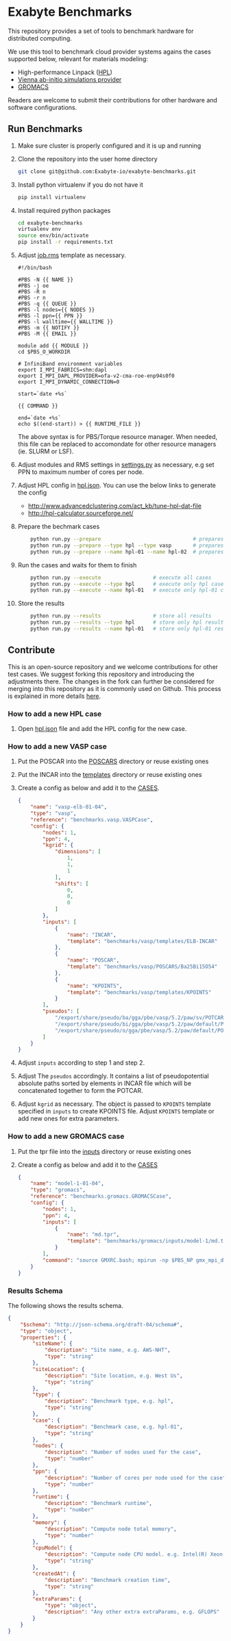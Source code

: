# Exabyte Benchmarks

This repository provides a set of tools to benchmark hardware for distributed computing.

We use this tool to benchmark cloud provider systems agains the cases supported below, relevant for materials modeling:

- High-performance Linpack ([HPL](http://www.netlib.org/benchmark/hpl/))
- [Vienna ab-initio simulations provider](https://www.vasp.at/)
- [GROMACS](http://www.gromacs.org/)

Readers are welcome to submit their contributions for other hardware and software configurations.

## Run Benchmarks

1. Make sure cluster is properly configured and it is up and running

2. Clone the repository into the user home directory
    
    ```bash
    git clone git@github.com:Exabyte-io/exabyte-benchmarks.git
    ```

3. Install python virtualenv if you do not have it
    ```bash
    pip install virtualenv
    ```

4. Install required python packages

    ```bash
    cd exabyte-benchmarks
    virtualenv env
    source env/bin/activate
    pip install -r requirements.txt
    ```

5. Adjust [job.rms](job.rms) template as necessary.
    ```
    #!/bin/bash
     
    #PBS -N {{ NAME }}
    #PBS -j oe
    #PBS -R n
    #PBS -r n
    #PBS -q {{ QUEUE }}
    #PBS -l nodes={{ NODES }}
    #PBS -l ppn={{ PPN }}
    #PBS -l walltime={{ WALLTIME }}
    #PBS -m {{ NOTIFY }}
    #PBS -M {{ EMAIL }}
     
    module add {{ MODULE }}
    cd $PBS_O_WORKDIR
     
    # InfiniBand environment variables
    export I_MPI_FABRICS=shm:dapl
    export I_MPI_DAPL_PROVIDER=ofa-v2-cma-roe-enp94s0f0
    export I_MPI_DYNAMIC_CONNECTION=0
     
    start=`date +%s`
     
    {{ COMMAND }}
     
    end=`date +%s`
    echo $((end-start)) > {{ RUNTIME_FILE }}
    ```
    
    The above syntax is for PBS/Torque resource manager. 
    When needed, this file can be replaced to accomondate for other resource managers (ie. SLURM or LSF).

6. Adjust modules and RMS settings in [settings.py](settings.py) as necessary, e.g set PPN to maximum number of cores per node.

6. Adjust HPL config in [hpl.json](cases/hpl.json). You can use the below links to generate the config
    - http://www.advancedclustering.com/act_kb/tune-hpl-dat-file
    - http://hpl-calculator.sourceforge.net/

6. Prepare the bechmark cases

    ```bash
        python run.py --prepare                              # prepares all cases
        python run.py --prepare --type hpl --type vasp       # prepares only hpl and vasp cases
        python run.py --prepare --name hpl-01 --name hpl-02  # prepares only hpl-{01,02} cases
    ```

7. Run the cases and waits for them to finish

    ```bash
        python run.py --execute                 # execute all cases
        python run.py --execute --type hpl      # execute only hpl cases
        python run.py --execute --name hpl-01   # execute only hpl-01 case
    ```

8. Store the results
    ```bash
        python run.py --results                 # store all results
        python run.py --results --type hpl      # store only hpl results
        python run.py --results --name hpl-01   # store only hpl-01 results
    ```

## Contribute

This is an open-source repository and we welcome contributions for other test cases. 
We suggest forking this repository and introducing the adjustments there. 
The changes in the fork can further be considered for merging into this repository as it is commonly used on Github. 
This process is explained in more details [here](https://gist.github.com/Chaser324/ce0505fbed06b947d962).

### How to add a new HPL case

1. Open [hpl.json](cases/hpl.json) file and add the HPL config for the new case.

### How to add a new VASP case

1. Put the POSCAR into the [POSCARS](benchmarks/vasp/POSCARS) directory or reuse existing ones

2. Put the INCAR into the [templates](benchmarks/vasp/templates) directory or reuse existing ones

3. Create a config as below and add it to the [CASES](cases/__init__.py).

    ```json
    {
        "name": "vasp-elb-01-04",
        "type": "vasp",
        "reference": "benchmarks.vasp.VASPCase",
        "config": {
            "nodes": 1,
            "ppn": 4,
            "kgrid": {
                "dimensions": [
                    1,
                    1,
                    1
                ],
                "shifts": [
                    0,
                    0,
                    0
                ]
            },
            "inputs": [
                {
                    "name": "INCAR",
                    "template": "benchmarks/vasp/templates/ELB-INCAR"
                },
                {
                    "name": "POSCAR",
                    "template": "benchmarks/vasp/POSCARS/Ba25Bi15O54"
                },
                {
                    "name": "KPOINTS",
                    "template": "benchmarks/vasp/templates/KPOINTS"
                }
            ],
            "pseudos": [
                "/export/share/pseudo/ba/gga/pbe/vasp/5.2/paw/sv/POTCAR",
                "/export/share/pseudo/bi/gga/pbe/vasp/5.2/paw/default/POTCAR",
                "/export/share/pseudo/o/gga/pbe/vasp/5.2/paw/default/POTCAR"
            ]
        }
    }
    ```

4. Adjust `inputs` according to step 1 and step 2.

5. Adjust The `pseudos` accordingly. It contains a list of pseudopotential absolute paths sorted by elements in INCAR file which will be concatenated together to form the POTCAR.

6. Adjust `kgrid` as necessary. The object is passed to `KPOINTS` template specified in `inputs` to create KPOINTS file. Adjust `KPOINTS` template or add new ones for extra parameters.

### How to add a new GROMACS case 

1. Put the tpr file into the [inputs](benchmarks/gromacs/inputs) directory or reuse existing ones

2. Create a config as below and add it to the [CASES](cases/__init__.py)

    ```json
    {
        "name": "model-1-01-04",
        "type": "gromacs",
        "reference": "benchmarks.gromacs.GROMACSCase",
        "config": {
            "nodes": 1,
            "ppn": 4,
            "inputs": [
                {
                    "name": "md.tpr",
                    "template": "benchmarks/gromacs/inputs/model-1/md.tpr"
                }
            ],
            "command": "source GMXRC.bash; mpirun -np $PBS_NP gmx_mpi_d mdrun -ntomp 1 -s md.tpr -deffnm md"
        }
    }
    ```

### Results Schema

The following shows the results schema.

```json
{
    "$schema": "http://json-schema.org/draft-04/schema#",
    "type": "object",
    "properties": {
        "siteName": {
            "description": "Site name, e.g. AWS-NHT",
            "type": "string"
        },
        "siteLocation": {
            "description": "Site location, e.g. West Us",
            "type": "string"
        },
        "type": {
            "description": "Benchmark type, e.g. hpl",
            "type": "string"
        },
        "case": {
            "description": "Benchmark case, e.g. hpl-01",
            "type": "string"
        },
        "nodes": {
            "description": "Number of nodes used for the case",
            "type": "number"
        },
        "ppn": {
            "description": "Number of cores per node used for the case",
            "type": "number"
        },
        "runtime": {
            "description": "Benchmark runtime",
            "type": "number"
        },
        "memory": {
            "description": "Compute node total memory",
            "type": "number"
        },
        "cpuModel": {
            "description": "Compute node CPU model. e.g. Intel(R) Xeon(R) CPU E5-2666 v3 @ 2.90GHz",
            "type": "string"
        },
        "createdAt": {
            "description": "Benchmark creation time",
            "type": "string"
        },
        "extraParams": {
            "type": "object",
            "description": "Any other extra extraParams, e.g. GFLOPS"
        }
    }
}
```
